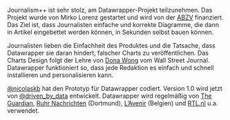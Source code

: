 Journalism++ ist sehr stolz, am Datawrapper-Projekt teilzunehmen. Das Projekt wurde von Mirko Lorenz gestartet und wird von der [ABZV](http://abzv.de/) finanziert. Das Ziel ist, dass Journalisten einfache und korrekte Diagramme, die dann in Artikel eingebettet werden können, in Sekunden selbst bauen können.

Journalisten lieben die Einfachheit des Produktes und die Tatsache, dass Datawrapper sie daran hindert, falscher Charts zu veröffentlichen. Das Charts Design folgt der Lehre von [Dona Wong](http://www.amazon.com/Street-Journal-Guide-Information-Graphics/dp/0393072959) vom Wall Street Journal. Datawrapper funktioniert so, dass jede Redaktion es einfach und schnell installieren und personalisieren kann.

[@nicolaskb](https://twitter.com/#%21/nicolaskb/) hat den Prototyp für Datawrapper codiert. Version 1.0 wird jetzt von [@driven_by_data](https://twitter.com/driven_by_data) entwickelt. Datawrapper wird regelmäßig von [The Guardian](http://www.guardian.co.uk/), [Ruhr Nachrichten](http://www.ruhrnachrichten.de/) (Dortmund), [L’Avenir](http://www.lavenir.net/) (Belgien) und [RTL.nl](http://www.rtl.nl/experience/rtlnl/) u.a. verwendet.
